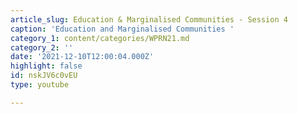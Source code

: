 ```yaml
---
article_slug: Education & Marginalised Communities - Session 4
caption: 'Education and Marginalised Communities '
category_1: content/categories/WPRN21.md
category_2: ''
date: '2021-12-10T12:00:04.000Z'
highlight: false
id: nskJV6c0vEU
type: youtube

---
```

